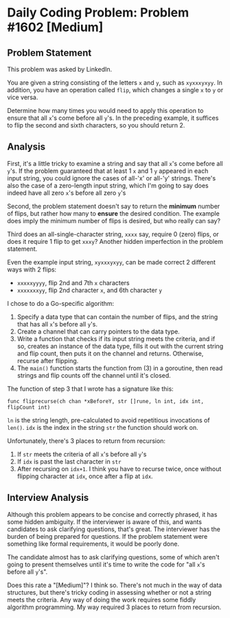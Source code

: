 # Daily Coding Problem: Problem #1602 [Medium]

## Problem Statement

This problem was asked by LinkedIn.

You are given a string consisting of the letters `x` and `y`,
such as `xyxxxyxyy`.
In addition,
you have an operation called `flip`,
which changes a single `x` to `y` or vice versa.

Determine how many times you would need to apply this operation to ensure
that all `x`'s come before all `y`'s.
In the preceding example,
it suffices to flip the second and sixth characters,
so you should return 2.

## Analysis

First, it's a little tricky to examine a string and
say that all `x`'s come before all `y`'s.
If the problem guaranteed that at least 1 `x` and 1 `y`
appeared in each input string,
you could ignore the cases of all-'x' or all-'y' strings.
There's also the case of a zero-length input string,
which I'm going to say does indeed have all zero  `x`'s
before all zero `y`'s

Second, the problem statement doesn't say to return the
**minimum** number of flips,
but rather how many to **ensure** the desired condition.
The example does imply the minimum number of flips is desired,
but who really can say?

Third does an all-single-character string, `xxxx` say,
require 0 (zero) flips, or does it require 1 flip to get `xxxy`?
Another hidden imperfection in the problem statement.

Even the example input string, `xyxxxyxyy`,
can be made correct 2 different ways with 2 flips:

* `xxxxxyyyy`, flip 2nd and 7th `x` characters
* `xxxxxxxyy`, flip 2nd character `x`, and 6th character `y`

I chose to do a Go-specific algorithm:

1. Specify a data type that can contain the number of flips,
and the string that has all `x`'s before all `y`'s.
2. Create a channel that can carry pointers to the data type.
3. Write a function that checks if its input string meets the
criteria, and if so, creates an instance of the data type,
fills it out with the current string and flip count,
then puts it on the channel and returns.
Otherwise, recurse after flipping.
4. The `main()` function starts the function from (3) in a goroutine,
then read strings and flip counts off the channel until it's closed.

The function of step 3 that I wrote has a signature like this:

```
func fliprecurse(ch chan *xBeforeY, str []rune, ln int, idx int, flipCount int)
```

`ln` is the string length, pre-calculated to avoid repetitious invocations of `len()`.
`idx` is the index in the string `str` the function should work on.

Unfortunately, there's 3 places to return from recursion:

1. If `str` meets the criteria of all `x`'s before all `y`'s
2. If `idx` is past the last character in `str`
3. After recursing on `idx+1`.
I think you have to recurse twice, once without flipping character at `idx`,
once after a flip at `idx`.

## Interview Analysis

Although this problem appears to be concise and correctly phrased,
it has some hidden ambiguity.
If the interviewer is aware of this,
and wants candidates to ask clarifying questions, that's great.
The interviewer has the burden of being prepared for
questions.
If the problem statement were something like formal requirements,
it would be poorly done.

The candidate almost has to ask clarifying questions,
some of which aren't going to present themselves until it's time to
write the code for "all `x`'s before all `y`'s".

Does this rate a "[Medium]"?
I think so.
There's not much in the way  of data structures,
but there's tricky coding in assessing whether or not a string
meets the criteria.
Any way of doing the work requires some fiddly algorithm programming.
My way required 3 places to return from recursion.
